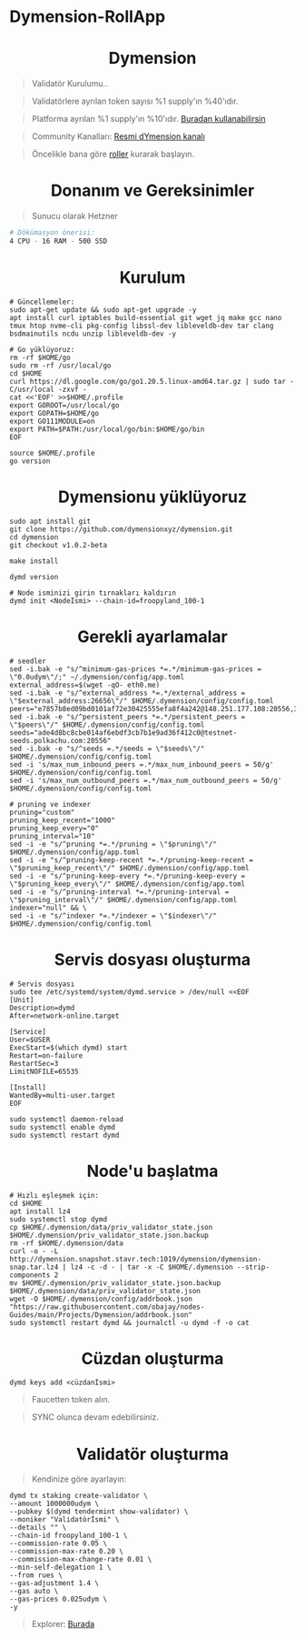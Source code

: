 # Dymension-RollApp

<h1 align="center"> Dymension </h1>

> Validatör Kurulumu..

> Validatörlere ayrılan token sayısı %1 supply'ın %40'ıdır.

> Platforma ayrılan %1 supply'ın %10'ıdır. [Buradan kullanabilirsin](https://portal.dymension.xyz/ibc)


> Community Kanalları: [Resmi dYmension kanalı](https://t.me/dYmensionTurkish) 



> Öncelikle bana göre [roller](https://github.com/Fatihkts/Dymension-RollApp/blob/main/README.md) kurarak başlayın.


<h1 align="center"> Donanım ve Gereksinimler </h1>

> Sunucu olarak Hetzner

```sh
# Dökümasyon önerisi:
4 CPU - 16 RAM - 500 SSD
```

<h1 align="center"> Kurulum </h1>

```console
# Güncellemeler:
sudo apt-get update && sudo apt-get upgrade -y
apt install curl iptables build-essential git wget jq make gcc nano tmux htop nvme-cli pkg-config libssl-dev libleveldb-dev tar clang bsdmainutils ncdu unzip libleveldb-dev -y
```

```console
# Go yüklüyoruz:
rm -rf $HOME/go
sudo rm -rf /usr/local/go
cd $HOME
curl https://dl.google.com/go/go1.20.5.linux-amd64.tar.gz | sudo tar -C/usr/local -zxvf -
cat <<'EOF' >>$HOME/.profile
export GOROOT=/usr/local/go
export GOPATH=$HOME/go
export GO111MODULE=on
export PATH=$PATH:/usr/local/go/bin:$HOME/go/bin
EOF

source $HOME/.profile
go version
```

<h1 align="center"> Dymensionu yüklüyoruz </h1>

```console
sudo apt install git
git clone https://github.com/dymensionxyz/dymension.git
cd dymension
git checkout v1.0.2-beta

make install

dymd version
```
```console
# Node isminizi girin tırnakları kaldırın
dymd init <Nodeİsmi> --chain-id=froopyland_100-1
```

<h1 align="center"> Gerekli ayarlamalar </h1>

```console
# seedler
sed -i.bak -e "s/^minimum-gas-prices *=.*/minimum-gas-prices = \"0.0udym\"/;" ~/.dymension/config/app.toml
external_address=$(wget -qO- eth0.me) 
sed -i.bak -e "s/^external_address *=.*/external_address = \"$external_address:26656\"/" $HOME/.dymension/config/config.toml
peers="e7857b8ed09bd0101af72e30425555efa8f4a242@148.251.177.108:20556,3410e9bc9c429d6f35e868840f6b7a0ccb29020b@46.4.5.45:20556"
sed -i.bak -e "s/^persistent_peers *=.*/persistent_peers = \"$peers\"/" $HOME/.dymension/config/config.toml
seeds="ade4d8bc8cbe014af6ebdf3cb7b1e9ad36f412c0@testnet-seeds.polkachu.com:20556"
sed -i.bak -e "s/^seeds =.*/seeds = \"$seeds\"/" $HOME/.dymension/config/config.toml
sed -i 's/max_num_inbound_peers =.*/max_num_inbound_peers = 50/g' $HOME/.dymension/config/config.toml
sed -i 's/max_num_outbound_peers =.*/max_num_outbound_peers = 50/g' $HOME/.dymension/config/config.toml

# pruning ve indexer
pruning="custom"
pruning_keep_recent="1000"
pruning_keep_every="0"
pruning_interval="10"
sed -i -e "s/^pruning *=.*/pruning = \"$pruning\"/" $HOME/.dymension/config/app.toml
sed -i -e "s/^pruning-keep-recent *=.*/pruning-keep-recent = \"$pruning_keep_recent\"/" $HOME/.dymension/config/app.toml
sed -i -e "s/^pruning-keep-every *=.*/pruning-keep-every = \"$pruning_keep_every\"/" $HOME/.dymension/config/app.toml
sed -i -e "s/^pruning-interval *=.*/pruning-interval = \"$pruning_interval\"/" $HOME/.dymension/config/app.toml
indexer="null" && \
sed -i -e "s/^indexer *=.*/indexer = \"$indexer\"/" $HOME/.dymension/config/config.toml
```

<h1 align="center"> Servis dosyası oluşturma </h1>

```console
# Servis dosyası
sudo tee /etc/systemd/system/dymd.service > /dev/null <<EOF
[Unit]
Description=dymd
After=network-online.target

[Service]
User=$USER
ExecStart=$(which dymd) start
Restart=on-failure
RestartSec=3
LimitNOFILE=65535

[Install]
WantedBy=multi-user.target
EOF

sudo systemctl daemon-reload
sudo systemctl enable dymd
sudo systemctl restart dymd
```

<h1 align="center"> Node'u başlatma </h1>

```console
# Hızlı eşleşmek için:
cd $HOME
apt install lz4
sudo systemctl stop dymd
cp $HOME/.dymension/data/priv_validator_state.json $HOME/.dymension/priv_validator_state.json.backup
rm -rf $HOME/.dymension/data
curl -o - -L http://dymension.snapshot.stavr.tech:1019/dymension/dymension-snap.tar.lz4 | lz4 -c -d - | tar -x -C $HOME/.dymension --strip-components 2
mv $HOME/.dymension/priv_validator_state.json.backup $HOME/.dymension/data/priv_validator_state.json
wget -O $HOME/.dymension/config/addrbook.json "https://raw.githubusercontent.com/obajay/nodes-Guides/main/Projects/Dymension/addrbook.json"
sudo systemctl restart dymd && journalctl -u dymd -f -o cat
```

<h1 align="center"> Cüzdan oluşturma </h1>

```console
dymd keys add <cüzdanİsmi>
```

> Faucetten token alın.

> SYNC olunca devam edebilirsiniz.

<h1 align="center"> Validatör oluşturma </h1>

> Kendinize göre ayarlayın:

```console
dymd tx staking create-validator \
--amount 1000000udym \
--pubkey $(dymd tendermint show-validator) \
--moniker "Validatörİsmi" \
--details "" \
--chain-id froopyland_100-1 \
--commission-rate 0.05 \
--commission-max-rate 0.20 \
--commission-max-change-rate 0.01 \
--min-self-delegation 1 \
--from rues \
--gas-adjustment 1.4 \
--gas auto \
--gas-prices 0.025udym \
-y
```

> Explorer: [Burada](https://explorer.stavr.tech/dymension-testnet/staking/dymvaloper1ysp32qrrw3fzmqsneekqzmkux2rctmxxwvxq05)

